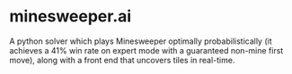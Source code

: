 # minesweeper.ai
A python solver which plays Minesweeper optimally probabilistically (it achieves a 41% win rate on expert mode with a guaranteed non-mine first move), along with a front end that uncovers tiles in real-time. 
